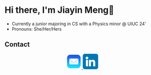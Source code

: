 <h1> Hi there, I'm Jiayin Meng👋 </h1>

* Currently a junior majoring in CS with a Physics minor @ UIUC 24'
* Pronouns: She/Her/Hers


## Contact
<div align="center">
    <a href="mailto:charlotte.m65012@gmail.com" target="_blank">
        <img src="./mail.png" width="10%"/>
    </a>
    <a href="https://www.linkedin.com/in/jiayin-meng2002/" target="_blank">
        <img src="./linkedin.png" width="10%"/>
    </a>
    
</div>
